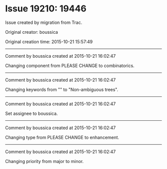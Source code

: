 # Issue 19210: 19446

Issue created by migration from Trac.

Original creator: boussica

Original creation time: 2015-10-21 15:57:49




---

Comment by boussica created at 2015-10-21 16:02:47

Changing component from PLEASE CHANGE to combinatorics.


---

Comment by boussica created at 2015-10-21 16:02:47

Changing keywords from "" to "Non-ambiguous trees".


---

Comment by boussica created at 2015-10-21 16:02:47

Set assignee to boussica.


---

Comment by boussica created at 2015-10-21 16:02:47

Changing type from PLEASE CHANGE to enhancement.


---

Comment by boussica created at 2015-10-21 16:02:47

Changing priority from major to minor.
